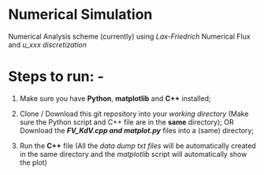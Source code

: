 # Numerical Simulation
Numerical Analysis scheme (currently) using _Lax-Friedrich_ Numerical Flux and _u_xxx discretization_


# Steps to run: -
  1. Make sure you have **Python**, **matplotlib** and **C++** installed;
     
  2. Clone / Download this git repository into your _working directory_ (Make sure the Python script and C++ file are in the **same** directory);
       OR
     Download the _**FV_KdV.cpp and matplot.py**_ files into a (same) directory;
    
  3. Run the **C++** file (All the _data dump txt files_ will be automatically created in the same directory and the _matplotlib_ script will automatically show the plot)
